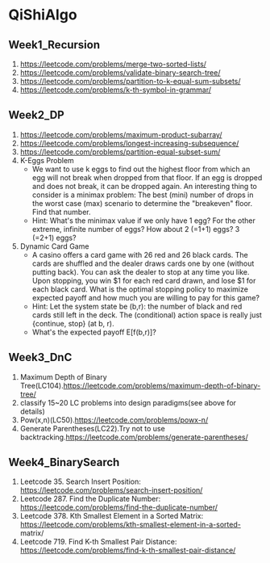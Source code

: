 # QiShiAlgo

## Week1_Recursion

1. https://leetcode.com/problems/merge-two-sorted-lists/
2. https://leetcode.com/problems/validate-binary-search-tree/
3. https://leetcode.com/problems/partition-to-k-equal-sum-subsets/
4. https://leetcode.com/problems/k-th-symbol-in-grammar/

## Week2_DP

1. https://leetcode.com/problems/maximum-product-subarray/
2. https://leetcode.com/problems/longest-increasing-subsequence/
3. https://leetcode.com/problems/partition-equal-subset-sum/
4. K-Eggs Problem
    - We want to use k eggs to find out the highest floor from which an egg will not break when dropped from that floor. If an egg is dropped and does not break, it can be dropped again. An interesting thing to consider is a minimax problem: The best (mini) number of drops in the worst case (max) scenario to determine the "breakeven" floor. Find that number.
    - Hint: What's the minimax value if we only have 1 egg? For the other extreme, infinite number of eggs? How about 2 (=1+1) eggs? 3 (=2+1) eggs?
5. Dynamic Card Game
    -  A casino offers a card game with 26 red and 26 black cards. The cards are shuffled and the dealer draws cards one by one (without putting back). You can ask the dealer to stop at any time you like. Upon stopping, you win $1 for each red card drawn, and lose \$1 for each black card. What is the optimal stopping policy to maximize expected payoff and how much you are willing to pay for this game?
    - Hint: Let the system state be (b,r): the number of black and red cards still left in the deck. The (conditional) action space is really just {continue, stop} (at b, r).
    - What's the expected payoff E[f(b,r)]?

## Week3_DnC

1. Maximum Depth of Binary Tree(LC104).https://leetcode.com/problems/maximum-depth-of-binary-tree/
2. classify 15~20 LC problems into design paradigms(see above for details)
3. Pow(x,n)(LC50).https://leetcode.com/problems/powx-n/
4. Generate Parentheses(LC22).Try not to use backtracking.https://leetcode.com/problems/generate-parentheses/

## Week4_BinarySearch

1.  Leetcode 35. Search Insert Position:
https://leetcode.com/problems/search-insert-position/
2.  Leetcode 287. Find the Duplicate Number:
https://leetcode.com/problems/find-the-duplicate-number/
3.  Leetcode 378. Kth Smallest Element in a Sorted Matrix:
https://leetcode.com/problems/kth-smallest-element-in-a-sorted-
matrix/
4. Leetcode 719. Find K-th Smallest Pair Distance:
https://leetcode.com/problems/find-k-th-smallest-pair-distance/
